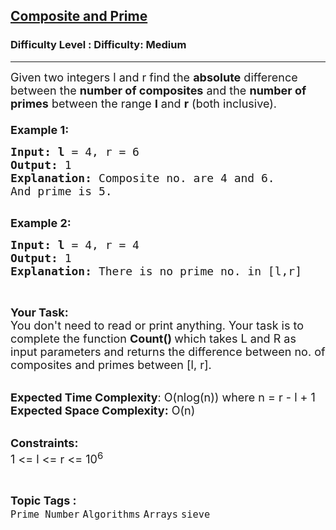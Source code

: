 <h2><a href="https://www.geeksforgeeks.org/problems/composite-and-prime0359/1?page=1&category=Prime%20Number&difficulty=Medium,Hard&status=unsolved&sortBy=submissions">Composite and Prime</a></h2><h3>Difficulty Level : Difficulty: Medium</h3><hr><div class="problems_problem_content__Xm_eO"><p><span style="font-size: 18px;">Given two integers l and r find the <strong>absolute</strong> difference between the <strong>number of composites</strong> and the <strong>number of primes</strong> between the range <strong>l</strong> and <strong>r</strong> (both inclusive).<br><br><strong>Example 1:</strong></span></p>
<pre><span style="font-size: 18px;"><strong>Input: l</strong> = 4, r = 6
<strong>Output: </strong>1
<strong>Explanation: </strong>Composite no. are 4 and 6.
And prime is 5.
</span>
</pre>
<p><span style="font-size: 18px;"><strong>Example 2:</strong></span></p>
<pre><span style="font-size: 18px;"><strong>Input: l</strong> = 4, r = 4
<strong>Output: </strong>1
<strong>Explanation: </strong>There is no prime no. in [l,r]</span>
</pre>
<p>&nbsp;</p>
<p><span style="font-size: 18px;"><strong>Your Task:</strong><br>You don't need to read or print anything. Your task is to complete the function&nbsp;<strong>Count()&nbsp;</strong>which takes L and R as input parameters and returns the difference between no. of composites and primes between [l, r].</span><br>&nbsp;</p>
<p><span style="font-size: 18px;"><strong>Expected Time Complexity</strong>: O(nlog(n)) where n = r - l + 1<br><strong>Expected Space Complexity:</strong> O(n)</span><br>&nbsp;</p>
<p><span style="font-size: 18px;"><strong>Constraints:</strong><br>1 &lt;= l &lt;= r &lt;= 10<sup>6</sup>&nbsp;</span></p></div><br><p><span style=font-size:18px><strong>Topic Tags : </strong><br><code>Prime Number</code>&nbsp;<code>Algorithms</code>&nbsp;<code>Arrays</code>&nbsp;<code>sieve</code>&nbsp;